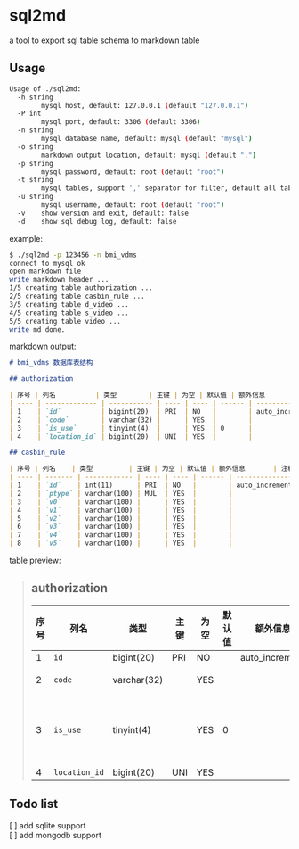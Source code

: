 # sql2md

a tool to export sql table schema to markdown table

## Usage

```bash
Usage of ./sql2md:
  -h string
        mysql host, default: 127.0.0.1 (default "127.0.0.1")
  -P int
        mysql port, default: 3306 (default 3306)
  -n string
        mysql database name, default: mysql (default "mysql")
  -o string
        markdown output location, default: mysql (default ".")
  -p string
        mysql password, default: root (default "root")
  -t string
        mysql tables, support ',' separator for filter, default all tables
  -u string
        mysql username, default: root (default "root")
  -v    show version and exit, default: false
  -d    show sql debug log, default: false
```

example:

```bash
$ ./sql2md -p 123456 -n bmi_vdms 
connect to mysql ok
open markdown file
write markdown header ...
1/5 creating table authorization ...
2/5 creating table casbin_rule ...
3/5 creating table d_video ...
4/5 creating table s_video ...
5/5 creating table video ...
write md done.
```

markdown output:

```markdown
# bmi_vdms 数据库表结构

## authorization

| 序号 | 列名          | 类型        | 主键 | 为空 | 默认值 | 额外信息       | 注释              |
| ---- | ------------- | ----------- | ---- | ---- | ------ | -------------- | ----------------- |
| 1    | `id`          | bigint(20)  | PRI  | NO   |        | auto_increment |                   |
| 2    | `code`        | varchar(32) |      | YES  |        |                | 授权码            |
| 3    | `is_use`      | tinyint(4)  |      | YES  | 0      |                | 1:注册，0：未注册 |
| 4    | `location_id` | bigint(20)  | UNI  | YES  |        |                |                   |

## casbin_rule

| 序号 | 列名    | 类型         | 主键 | 为空 | 默认值 | 额外信息       | 注释                   |
| ---- | ------- | ------------ | ---- | ---- | ------ | -------------- | ---------------------- |
| 1    | `id`    | int(11)      | PRI  | NO   |        | auto_increment |                        |
| 2    | `ptype` | varchar(100) | MUL  | YES  |        |                |                        |
| 3    | `v0`    | varchar(100) |      | YES  |        |                | 角色(id)               |
| 4    | `v1`    | varchar(100) |      | YES  |        |                | p:请求 path / g:父角色 |
| 5    | `v2`    | varchar(100) |      | YES  |        |                | 请求 method            |
| 6    | `v3`    | varchar(100) |      | YES  |        |                | 注释                   |
| 7    | `v4`    | varchar(100) |      | YES  |        |                |                        |
| 8    | `v5`    | varchar(100) |      | YES  |        |                |                        |
```

table preview:

> ## authorization
>
>| 序号 | 列名 | 类型 | 主键 | 为空 | 默认值 | 额外信息 | 注释 |
>| -- | -- | -- | -- | -- | -- | -- | -- |
>| 1 | `id` | bigint(20) | PRI | NO |  | auto_increment |  |
>| 2 | `code` | varchar(32) |  | YES |  |  | 授权码 |
>| 3 | `is_use` | tinyint(4) |  | YES | 0 |  | 1:注册，0：未注册 |
>| 4 | `location_id` | bigint(20) | UNI | YES |  |  |  |

## Todo list

[ ] add sqlite support  
[ ] add mongodb support
